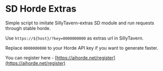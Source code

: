 # SD Horde Extras

Simple script to imitate SillyTavern-extras SD module and run requests through stable horde.

Use `https://${host}/?key=0000000000` as extras url in SillyTavern.

Replace `0000000000` to your Horde API key if you want to generate faster.

You can register here - [https://aihorde.net/register](https://aihorde.net/register)